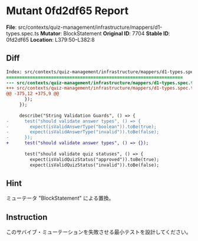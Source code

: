 # Mutant 0fd2df65 Report

**File**: src/contexts/quiz-management/infrastructure/mappers/d1-types.spec.ts
**Mutator**: BlockStatement
**Original ID**: 7704
**Stable ID**: 0fd2df65
**Location**: L379:50–L382:8

## Diff

```diff
Index: src/contexts/quiz-management/infrastructure/mappers/d1-types.spec.ts
===================================================================
--- src/contexts/quiz-management/infrastructure/mappers/d1-types.spec.ts	original
+++ src/contexts/quiz-management/infrastructure/mappers/d1-types.spec.ts	mutated #7704
@@ -375,12 +375,9 @@
       });
     });
 
     describe("String Validation Guards", () => {
-      test("should validate answer types", () => {
-        expect(isValidAnswerType("boolean")).toBe(true);
-        expect(isValidAnswerType("invalid")).toBe(false);
-      });
+      test("should validate answer types", () => {});
 
       test("should validate quiz statuses", () => {
         expect(isValidQuizStatus("approved")).toBe(true);
         expect(isValidQuizStatus("invalid")).toBe(false);
```

## Hint

ミューテータ "BlockStatement" による置換。

## Instruction

このサバイブ・ミューテーションを失敗させる最小テストを設計してください。
